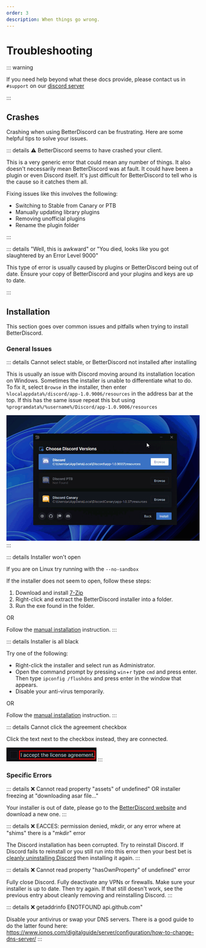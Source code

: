 ```yaml
---
order: 3
description: When things go wrong.
---
```


# Troubleshooting

::: warning

If you need help beyond what these docs provide, please contact us in `#support` on our [discord server](https://betterdiscord.app/invite)

:::

## Crashes

Crashing when using BetterDiscord can be frustrating. Here are some helpful tips to solve your issues.

::: details ⚠️ BetterDiscord seems to have crashed your client.

This is a very generic error that could mean any number of things. It also doesn't necessarily mean BetterDiscord was at fault. It could have been a plugin or even Discord itself. It's just difficult for BetterDiscord to tell who is the cause so it catches them all.

Fixing issues like this involves the following:
 - Switching to Stable from Canary or PTB
 - Manually updating library plugins
 - Removing unofficial plugins
 - Rename the plugin folder

 :::


::: details "Well, this is awkward" or "You died, looks like you got slaughtered by an Error Level 9000"

This type of error is usually caused by plugins or BetterDiscord being out of date. Ensure your copy of BetterDiscord and your plugins and keys are up to date.

:::

## Installation

This section goes over common issues and pitfalls when trying to install BetterDiscord.

### General Issues


::: details Cannot select stable, or BetterDiscord not installed after installing

This is usually an issue with Discord moving around its installation location on Windows. Sometimes the installer is unable to differentiate what to do. To fix it, select `Browse` in the installer, then enter `%localappdata%/discord/app-1.0.9006/resources` in the address bar at the top. If this has the same issue repeat this but using `%programdata%/%username%/Discord/app-1.0.9006/resources`

![ProgramData](./img/programdata.gif)
:::


::: details Installer won't open

If you are on Linux try running with the `--no-sandbox`

If the installer does not seem to open, follow these steps:
1. Download and install [7-Zip](https://www.7-zip.org/)
1. Right-click and extract the BetterDiscord installer into a folder.
1. Run the exe found in the folder.

OR

Follow the [manual installation](../getting-started/installation.md#manual-installation) instruction.
:::


::: details Installer is all black

Try one of the following:
 - Right-click the installer and select run as Administrator.
 - Open the command prompt by pressing `win`+`r` type `cmd` and press enter. Then type `ipconfig /flushdns` and press enter in the window that appears.
 - Disable your anti-virus temporarily.

OR

Follow the [manual installation](../getting-started/installation.md#manual-installation) instruction.
:::



::: details Cannot click the agreement checkbox

Click the text next to the checkbox instead, they are connected.

![Checkbox Workaround](./img/agreement_text.png)
:::

### Specific Errors


::: details ❌ Cannot read property "assets" of undefined" OR installer freezing at "downloading asar file..."

Your installer is out of date, please go to the [BetterDiscord website](https://betterdiscord.app) and download a new one.
:::


::: details ❌ EACCES: permission denied, mkdir, or any error where at "shims" there is a "mkdir" error

The Discord installation has been corrupted. Try to reinstall Discord. If Discord fails to reinstall or you still run into this error then your best bet is [cleanly uninstalling Discord](https://discordtips.com/how-to-fully-uninstall-discord/) then installing it again.
:::


::: details ❌ Cannot read property "hasOwnProperty" of undefined" error

Fully close Discord. Fully deactivate any VPNs or firewalls. Make sure your installer is up to date. Then try again. If that still doesn't work, see the previous entry about cleanly removing and reinstalling Discord.
:::


::: details ❌ getaddrinfo ENOTFOUND api.github.com"

Disable your antivirus or swap your DNS servers. There is a good guide to do the latter found here: https://www.ionos.com/digitalguide/server/configuration/how-to-change-dns-server/
:::
